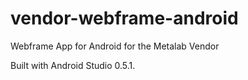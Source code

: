 vendor-webframe-android
=======================

Webframe App for Android for the Metalab Vendor

Built with Android Studio 0.5.1.
